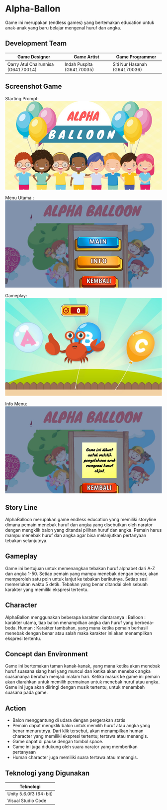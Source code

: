 # Alpha-Ballon
Game ini merupakan (endless games) yang bertemakan education untuk anak-anak yang baru belajar mengenal huruf dan angka. 

## Development Team
| Game Designer | Game Artist | Game Programmer |
| ----- | ----- | ----- |
| Qarry Atul Chairunnisa  (G64170014) | Indah Puspita           (G64170035) | Siti Nur Hasanah        (G64170036) |

## Screenshot Game
Starting Prompt: <br />
![Starting Prompt](Screenshot-2.jpeg) <br/>

Menu Utama : <br />
![Game Over](Screenshot-3.jpeg) <br/>

Gameplay: <br />
![Gameplay](Screenshot-1.jpeg) <br/>

Info Menu: <br />
![Main Menu](Screenshot-4.jpeg) <br/>

## Story Line
AlphaBalloon merupakan game endless education yang memiliki storyline dimana pemain menebak huruf dan angka yang disebutkan oleh narator dengan mengklik balon yang ditandai pilihan huruf dan angka. Pemain harus mampu menebak huruf dan angka agar bisa melanjutkan pertanyaan tebakan selanjutnya.

## Gameplay
Game ini bertujuan untuk memenangkan tebakan huruf alphabet dari A-Z dan angka 1-50. Setiap pemain yang mampu menebak dengan benar, akan memperoleh satu poin untuk  lanjut ke tebakan berikutnya. Setiap sesi memerlukan waktu 5 detik.  Tebakan yang benar ditandai oleh sebuah karakter yang memiliki ekspresi tertentu.

## Character
AlphaBallon menggunakan beberapa karakter diantaranya :
Balloon : karakter utama, tiap balon menampilkan angka dan huruf yang berbeda-beda.
Human : Karakter tambahan, yang mana ketika pemain berhasil menebak dengan benar atau salah  maka karakter ini akan menampilkan ekspresi tertentu.

## Concept dan Environment
Game ini bertemakan taman kanak-kanak, yang mana ketika akan menebak huruf suasana siang hari yang muncul dan ketika akan menebak angka  suasananya berubah menjadi malam hari. Ketika masuk ke game ini pemain akan diarahkan untuk memilih permainan untuk menebak huruf atau angka. Game ini juga akan diiringi dengan musik tertentu, untuk menambah suasana pada game.

## Action
- Balon menggantung di udara dengan pergerakan statis
- Pemain dapat mengklik  balon untuk memilih huruf atau angka yang benar menurutnya. Dari klik tersebut, akan menampilkan human character yang memiliki ekspresi tertentu; tertawa atau menangis.
- Game dapat di pause dengan tombol space.
- Game ini juga didukung oleh suara narator yang memberikan pertanyaan
- Human character juga memiliki suara tertawa atau menangis.

## Teknologi yang Digunakan

| Teknologi | 
| ----- |
|Unity 5.6.0f3 (64-bit) | 
|Visual Studio Code | 
